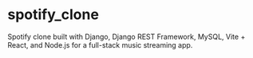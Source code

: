 # spotify_clone
Spotify clone built with Django, Django REST Framework, MySQL, Vite + React, and Node.js for a full-stack music streaming app.
